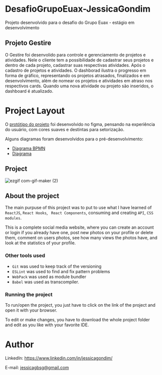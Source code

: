 # DesafioGrupoEuax-JessicaGondim
 
 Projeto desenvolvido para o desafio do Grupo Euax - estágio em desenvolvimento
 
 
## Projeto Gestire

O Gestire foi desenvolido para controle e gerenciamento de projetos e atividades. Nele o cliente tem a possibilidade de cadastrar seus projetos e dentro de cada projeto, cadastrar suas respectivas atividades. Após o cadastro de projetos e atividades. O dashborad ilustra o progresso em forma de gráfico, representando os projetos atrasados, finalizados e em desenvolvimento, além de nomear os projetos e atividades em atraso nos respectivos cards. Quando uma nova atividade ou projeto são inseridos, o dashboard é atualizado.

# Project Layout

O [protótipo do projeto](https://www.figma.com/file/7Xx0mGhcZGmmbgOitkzjpE/Desafio-Grupo-Euax-%7C-Gestire?node-id=0%3A1) foi desenvolvido no figma, pensando na experiência do usuário, com cores suaves e destintas para setorização. 

Alguns diagramas foram desenvolvidos para o pré-desenvolvimento:
  * [Diagrama BPMN](https://ibb.co/7XCVghf)
  * [Diagrama](https://ibb.co/c16PQ6p)


## Project
![ezgif com-gif-maker (2)](https://user-images.githubusercontent.com/98706386/178494483-fcd58035-6448-4c10-a5d7-7113a07c0d2f.gif)

## About the project

The main purpuse of this project was to put to use what I have learned of ``ReactJS``, ``React Hooks``, `` React Components``, consuming and creating ``API``, ``CSS modules``.

This is a complete social media website, where you can create an account or login if you already have one, post new photos on your profile or delete them, comment on  users photos, see how many views the photos have, and look at the statistics of your profile. 

### Other tools used

* ``Git`` was used to keep track of the versioning
* ``ESLint`` was used to find and fix pattern problems
* ``WebPack`` was used as module bundler
* ``Babel`` was used as transcompiler.


### Running the project

To run/open the project, you just have to click on the link of the project and open it with your browser. 

To edit or make changes, you have to download the whole project folder and edit as you like with your favorite IDE. 



# Author
LinkedIn:
https://www.linkedin.com/in/jessicagondim/

E-mail:
jessicagbsg@gmail.com
